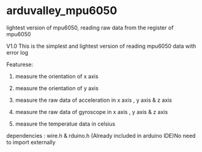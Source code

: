 # arduvalley_mpu6050
lightest version of mpu6050, reading raw data from the register of mpu6050

V1.0 
This is the simplest and lightest version of reading mpu6050 data with error log

Featurese: 
1. measure the orientation of x axis
2. measure the orientation of y axis

3. measure the raw data of acceleration in x axis , y axis & z axis
4. measure the raw data of gyroscope in x axis , y axis & z axis

5. measure the temperatue data in celsius

dependencies : wire.h & rduino.h (Already included in arduino IDE)No need to import externally
